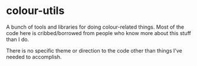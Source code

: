 colour-utils
==

A bunch of tools and libraries for doing colour-related things. Most of the code
here is cribbed/borrowed from people who know more about this stuff than I do.

There is no specific theme or direction to the code other than things I've
needed to accomplish.

